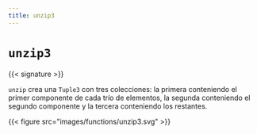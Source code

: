 ```yaml
---
title: unzip3
---
```


# `unzip3`

{{< signature >}}

`unzip` crea una `Tuple3` con tres colecciones: la primera conteniendo el primer componente de cada trío de elementos, la segunda conteniendo el segundo componente y la tercera conteniendo los restantes.

{{< figure src="images/functions/unzip3.svg" >}}

